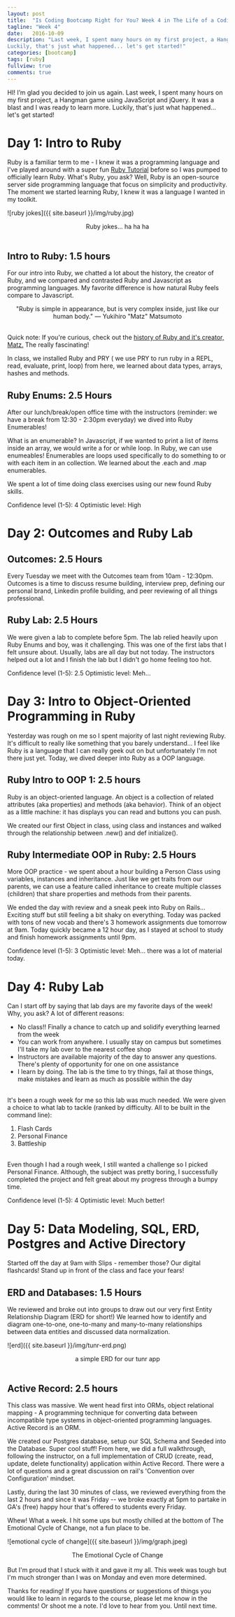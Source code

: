 ```yaml
---
layout: post
title:  "Is Coding Bootcamp Right for You? Week 4 in The Life of a Coding Bootcamper"
tagline: "Week 4"
date:   2016-10-09
description: "Last week, I spent many hours on my first project, a Hangman game using JavaScript and jQuery. It was a blast and I was ready to learn more.
Luckily, that's just what happened... let's get started!"
categories: [bootcamp]
tags: [ruby]
fullview: true
comments: true
---
```


HI! I’m glad you decided to join us again. Last week, I spent many hours on my first project, a Hangman game using JavaScript and jQuery. It was a blast and I was ready to learn more.
Luckily, that's just what happened... let's get started!

# Day 1: Intro to Ruby

Ruby is a familiar term to me - I knew it was a programming language and I've played around with a super fun [Ruby Tutorial](http://tryruby.org/levels/1/challenges/0) before so I was pumped to officially learn Ruby. What's Ruby, you ask? Well, Ruby is an open-source server side programming language that focus on simplicity and productivity. The moment we started learning Ruby, I knew it was a language I wanted in my toolkit.

![ruby jokes]({{ site.baseurl }}/img/ruby.jpg)
<center>Ruby jokes... ha ha ha</center>

<br />

## Intro to Ruby: 1.5 hours
For our intro into Ruby, we chatted a lot about the history, the creator of Ruby, and we compared and contrasted Ruby and Javascript as programming languages. My favorite difference is how natural Ruby feels compare to Javascript.

<center>"Ruby is simple in appearance, but is very complex inside, just like our human body." — Yukihiro "Matz" Matsumoto</center>

<br />

Quick note: If you're curious, check out the [history of Ruby and it's creator, Matz.](https://www.ruby-lang.org/en/about/) The really fascinating!

In class, we installed Ruby and PRY ( we use PRY to run ruby in a REPL, read, evaluate, print, loop) from here, we learned about data types, arrays, hashes and methods.

## Ruby Enums: 2.5 Hours
After our lunch/break/open office time with the instructors (reminder: we have a break from 12:30 - 2:30pm everyday) we dived into Ruby Enumerables!

What is an enumerable?
In Javascript, if we wanted to print a list of items inside an array, we would write a for or while loop. In Ruby, we can use enumeables! Enumerables are loops used specifically to do something to or with each item in an collection. We learned about the .each and .map enumerables.

We spent a lot of time doing class exercises using our new found Ruby skills.

Confidence level (1-5): 4
Optimistic level: High

# Day 2: Outcomes and Ruby Lab

## Outcomes: 2.5 Hours
Every Tuesday we meet with the Outcomes team from 10am - 12:30pm. Outcomes is a time to discuss resume building, interview prep, defining our personal brand, Linkedin profile building, and peer reviewing of all things professional.

## Ruby Lab: 2.5 Hours
We were given a lab to complete before 5pm. The lab relied heavily upon Ruby Enums and boy, was it challenging. This was one of the first labs that I felt unsure about. Usually, labs are all day but not today. The instructors helped out a lot and I finish the lab but I didn't go home feeling too hot.

Confidence level (1-5): 2.5
Optimistic level: Meh...

# Day 3: Intro to Object-Oriented Programming in Ruby

Yesterday was rough on me so I spent majority of last night reviewing Ruby. It's difficult to really like something that you barely understand... I feel like Ruby is a language that I can really geek out on but unfortunately I'm not there just yet. Today, we dived deeper into Ruby as a OOP language.

## Ruby Intro to OOP 1: 2.5 hours
Ruby is an object-oriented language. An object is a collection of related attributes (aka properties) and methods (aka behavior). Think of an object as a little machine: it has displays you can read and buttons you can push.

We created our first Object in class, using class and instances and walked through the relationship between .new() and def initialize().

## Ruby Intermediate OOP in Ruby: 2.5 Hours
More OOP practice - we spent about a hour building a Person Class using variables, instances and inheritance. Just like we get traits from our parents, we can use a feature called inheritance to create multiple classes (children) that share properties and methods from their parents.

We ended the day with review and a sneak peek into Ruby on Rails... Exciting stuff but still feeling a bit shaky on everything. Today was packed with tons of new vocab and there's 3 homework assignments due tomorrow at 9am. Today quickly became a 12 hour day, as I stayed at school to study and finish homework assignments until 9pm.

Confidence level (1-5): 3
Optimistic level: Meh... there was a lot of material today.

# Day 4: Ruby Lab

Can I start off by saying that lab days are my favorite days of the week! Why, you ask? A lot of different reasons:

- No class!! Finally a chance to catch up and solidify everything learned from the week
- You can work from anywhere. I usually stay on campus but sometimes I'll take my lab over to the nearest coffee shop
- Instructors are available majority of the day to answer any questions. There's plenty of opportunity for one on one assistance
- I learn by doing. The lab is the time to try things, fail at those things, make mistakes and learn as much as possible within the day

<br />
It's been a rough week for me so this lab was much needed. We were given a choice to what lab to tackle (ranked by difficulty. All to be built in the command line):

1. Flash Cards
2. Personal Finance
3. Battleship


<br />
Even though I had a rough week, I still wanted a challenge so I picked Personal Finance. Although, the subject was pretty boring, I successfully completed the project and felt great about my progress through a bumpy time.

Confidence level (1-5): 4
Optimistic level: Much better!

# Day 5: Data Modeling, SQL, ERD, Postgres and Active Directory

Started off the day at 9am with Slips - remember those? Our digital flashcards! Stand up in front of the class and face your fears!

## ERD and Databases: 1.5 Hours
We reviewed and broke out into groups to draw out our very first Entity Relationship Diagram (ERD for short!) We learned how to identify and diagram one-to-one, one-to-many and many-to-many relationships between data entities and discussed data normalization.


![erd]({{ site.baseurl }}/img/tunr-erd.png)
<center>a simple ERD for our tunr app</center>

<br />

## Active Record: 2.5 hours
This class was massive. We went head first into ORMs, object relational mapping - A programming technique for converting data between incompatible type systems in object-oriented programming languages. Active Record is an ORM.

We created our Postgres database, setup our SQL Schema and Seeded into the Database. Super cool stuff! From here, we did a full walkthrough, following the instructor, on a full implementation of CRUD (create, read, update, delete functionality) application within Active Record. There were a lot of questions and a great discussion on rail's 'Convention over Configuration' mindset.

Lastly, during the last 30 minutes of class, we reviewed everything from the last 2 hours and since it was Friday -- we broke exactly at 5pm to partake in GA's (free) happy hour that's offered to students every Friday.

Whew! What a week. I hit some ups but mostly chilled at the bottom of The Emotional Cycle of Change, not a fun place to be.


![emotional cycle of change]({{ site.baseurl }}/img/graph.jpeg)
<center>The Emotional Cycle of Change</center>

<br />
But I'm proud that I stuck with it and gave it my all. This week was tough but I'm much stronger than I was on Monday and even more determined.

Thanks for reading! If you have questions or suggestions of things you would like to learn in regards to the course, please let me know in the comments! Or shoot me a note. I'd love to hear from you. Until next time.
